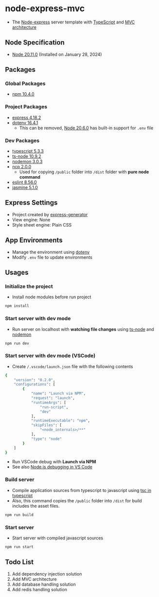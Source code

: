 # node-express-mvc

- The [Node-express](https://expressjs.com/) server template with [TypeScript](https://www.typescriptlang.org/) and [MVC architecture](https://en.wikipedia.org/wiki/Model-view-controller)

## Node Specification

- [Node 20.11.0](https://nodejs.org/) (Installed on January 28, 2024)

## Packages

### Global Packages

- [npm 10.4.0](https://www.npmjs.com/package/npm)

### Project Packages

- [express 4.18.2](https://www.npmjs.com/package/express)
- [dotenv 16.4.1](https://www.npmjs.com/package/dotenv)
  - This can be removed, [Node 20.6.0](https://nodejs.org/en/blog/release/v20.6.0) has built-in support for `.env` file

### Dev Packages

- [typescript 5.3.3](https://www.npmjs.com/package/typescript)
- [ts-node 10.9.2](https://www.npmjs.com/package/ts-node)
- [nodemon 3.0.3](https://www.npmjs.com/package/nodemon)
- [ncp 2.0.0](https://www.npmjs.com/package/ncp)
  - Used for copying `/public` folder into `/dist` folder with **pure node command**
- [eslint 8.56.0](https://www.npmjs.com/package/eslint)
- [jasmine 5.1.0](https://www.npmjs.com/package/jasmine)

## Express Settings

- Project created by [express-generator](https://www.npmjs.com/package/express-generator)
- View engine: None
- Style sheet engine: Plain CSS

## App Environments

- Manage the environment using [dotenv](https://www.npmjs.com/package/dotenv)
- Modify `.env` file to update environments

## Usages

### Initialize the project

- Install node modules before run project

```bash
npm install
```

### Start server with dev mode

- Run server on localhost with **watching file changes** using [ts-node](https://www.npmjs.com/package/ts-node) and [nodemon](https://www.npmjs.com/package/nodemon)

```bash
npm run dev
```

### Start server with dev mode (VSCode)

- Create `/.vscode/launch.json` file with the following contents

```bash
{
    "version": "0.2.0",
    "configurations": [
        {
            "name": "Launch via NPM",
            "request": "launch",
            "runtimeArgs": [
                "run-script",
                "dev"
            ],
            "runtimeExecutable": "npm",
            "skipFiles": [
                "<node_internals>/**"
            ],
            "type": "node"
        }
    ]
}
```

- Run VSCode debug with **Launch via NPM**
- See also [Node.js debugging in VS Code](https://code.visualstudio.com/docs/nodejs/nodejs-debugging)

### Build server

- Compile application sources from typescript to javascript using [tsc in typescript](https://www.npmjs.com/package/typescript)
- Also, this command copies the `/public` folder into `/dist` for build includes the asset files.

```bash
npm run build
```

### Start server

- Start server with compiled javascript sources

```bash
npm run start
```

## Todo List

1. Add dependency injection solution
2. Add MVC architecture
3. Add database handling solution
4. Add redis handling solution
